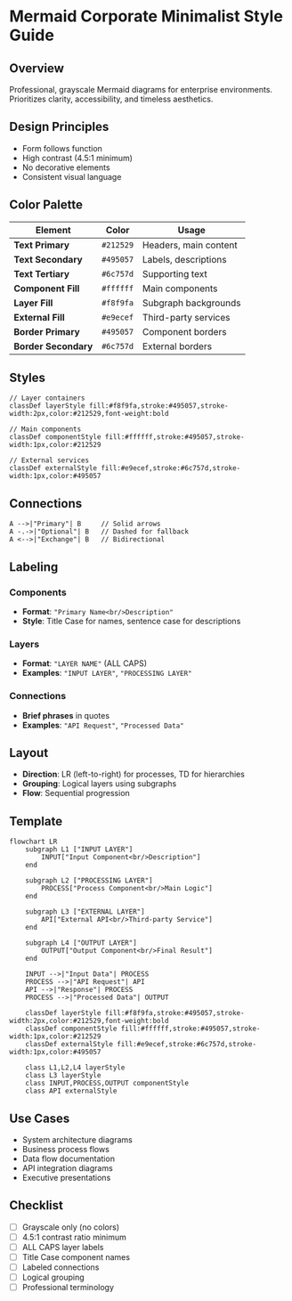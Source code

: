 # Mermaid Corporate Minimalist Style Guide

## Overview
Professional, grayscale Mermaid diagrams for enterprise environments. Prioritizes clarity, accessibility, and timeless aesthetics.

## Design Principles
- Form follows function
- High contrast (4.5:1 minimum)
- No decorative elements
- Consistent visual language

## Color Palette

| Element | Color | Usage |
|---------|-------|-------|
| **Text Primary** | `#212529` | Headers, main content |
| **Text Secondary** | `#495057` | Labels, descriptions |
| **Text Tertiary** | `#6c757d` | Supporting text |
| **Component Fill** | `#ffffff` | Main components |
| **Layer Fill** | `#f8f9fa` | Subgraph backgrounds |
| **External Fill** | `#e9ecef` | Third-party services |
| **Border Primary** | `#495057` | Component borders |
| **Border Secondary** | `#6c757d` | External borders |

## Styles

```mermaid
// Layer containers
classDef layerStyle fill:#f8f9fa,stroke:#495057,stroke-width:2px,color:#212529,font-weight:bold

// Main components  
classDef componentStyle fill:#ffffff,stroke:#495057,stroke-width:1px,color:#212529

// External services
classDef externalStyle fill:#e9ecef,stroke:#6c757d,stroke-width:1px,color:#495057
```

## Connections

```mermaid
A -->|"Primary"| B     // Solid arrows
A -.->|"Optional"| B   // Dashed for fallback
A <-->|"Exchange"| B   // Bidirectional
```

## Labeling

### Components
- **Format**: `"Primary Name<br/>Description"`
- **Style**: Title Case for names, sentence case for descriptions

### Layers
- **Format**: `"LAYER NAME"` (ALL CAPS)
- **Examples**: `"INPUT LAYER"`, `"PROCESSING LAYER"`

### Connections
- **Brief phrases** in quotes
- **Examples**: `"API Request"`, `"Processed Data"`

## Layout

- **Direction**: LR (left-to-right) for processes, TD for hierarchies
- **Grouping**: Logical layers using subgraphs
- **Flow**: Sequential progression

## Template

```mermaid
flowchart LR
    subgraph L1 ["INPUT LAYER"]
        INPUT["Input Component<br/>Description"]
    end
    
    subgraph L2 ["PROCESSING LAYER"]
        PROCESS["Process Component<br/>Main Logic"]
    end
    
    subgraph L3 ["EXTERNAL LAYER"]
        API["External API<br/>Third-party Service"]
    end
    
    subgraph L4 ["OUTPUT LAYER"]
        OUTPUT["Output Component<br/>Final Result"]
    end
    
    INPUT -->|"Input Data"| PROCESS
    PROCESS -->|"API Request"| API
    API -->|"Response"| PROCESS
    PROCESS -->|"Processed Data"| OUTPUT
    
    classDef layerStyle fill:#f8f9fa,stroke:#495057,stroke-width:2px,color:#212529,font-weight:bold
    classDef componentStyle fill:#ffffff,stroke:#495057,stroke-width:1px,color:#212529
    classDef externalStyle fill:#e9ecef,stroke:#6c757d,stroke-width:1px,color:#495057
    
    class L1,L2,L4 layerStyle
    class L3 layerStyle
    class INPUT,PROCESS,OUTPUT componentStyle
    class API externalStyle
```

## Use Cases
- System architecture diagrams
- Business process flows
- Data flow documentation
- API integration diagrams
- Executive presentations

## Checklist

- [ ] Grayscale only (no colors)
- [ ] 4.5:1 contrast ratio minimum
- [ ] ALL CAPS layer labels
- [ ] Title Case component names
- [ ] Labeled connections
- [ ] Logical grouping
- [ ] Professional terminology